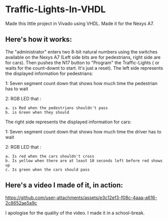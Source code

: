# Traffic-Lights-In-VHDL
Made this little project in Vivado using VHDL. Made it for the Nexys A7. 
## Here's how it works:
The "administrator" enters two 8-bit natural numbers using the switches available on the Nexys A7 (Left side bits are for pedestrians, right side are for cars).
Then pushes the N17 button to "Program" the Traffic-Lights ( or waits for the count-downt to start. It's just a reset).
The left side represents the displayed information for pedestrians:

1: Seven segment count down that shows how much time the pedestrian has to wait 

2: RGB LED that :

    a. is Red when the pedestrians shouldn't pass
    b. is Green when they should

The right side represents the displayed information for cars:

1: Seven segment count down that shows how much time the driver has to wait

2: RGB LED that :

    a. Is red when the cars shouldn't cross
    b. Is yellow when there are at least 10 seconds left before red shows up
    c. Is green when the cars should pass

## Here's a video I made of it, in action:

https://github.com/user-attachments/assets/e3c12ef3-f08c-4aaa-a616-2c8652ae5a9c

I apologise for the quality of the video. I made it in a school-break.

